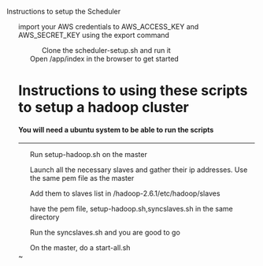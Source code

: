 Instructions to setup the Scheduler</h1>
<ol>
import your AWS credentials to AWS_ACCESS_KEY and AWS_SECRET_KEY using the export command
<ol>
<ol>
Clone the scheduler-setup.sh and run it
</ol>
Open <ipaddress>/app/index in the browser to get started
</ol>



<h1> Instructions to using these scripts to setup a hadoop cluster </h1>
<h4> You will need a ubuntu system to be able to run the scripts </h4>
<hr>
<ol>
Run setup-hadoop.sh on the master
</ol>
<ol>
Launch all the necessary slaves and gather their ip addresses. Use the same pem file as the master
</ol>
<ol>
Add them to slaves list in /hadoop-2.6.1/etc/hadoop/slaves
</ol>
<ol>
have the pem file, setup-hadoop.sh,syncslaves.sh in the same directory
</ol>
<ol>
Run the syncslaves.sh and you are good to go
</ol>
<ol>
On the master, do a start-all.sh
</ol>
~                 
